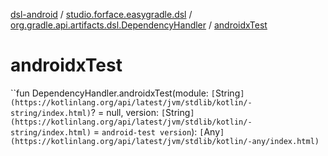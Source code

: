 [dsl-android](../../index.md) / [studio.forface.easygradle.dsl](../index.md) / [org.gradle.api.artifacts.dsl.DependencyHandler](index.md) / [androidxTest](./androidx-test.md)

# androidxTest

``fun DependencyHandler.androidxTest(module: `[`String`](https://kotlinlang.org/api/latest/jvm/stdlib/kotlin/-string/index.html)`? = null, version: `[`String`](https://kotlinlang.org/api/latest/jvm/stdlib/kotlin/-string/index.html)` = `android-test version`): `[`Any`](https://kotlinlang.org/api/latest/jvm/stdlib/kotlin/-any/index.html)`
